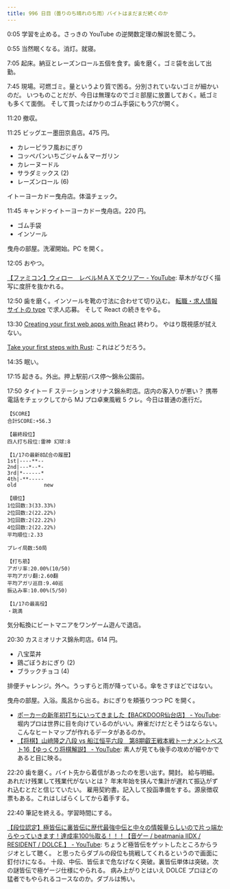 ```yaml
---
title: 996 日目（曇りのち晴れのち雨）バイトはまだまだ続くのか
---
```


0:05 学習を止める。さっきの YouTube の逆関数定理の解説を聞こう。

0:55 当然眠くなる。消灯。就寝。

7:05 起床。納豆とレーズンロール五個を食す。歯を磨く。ゴミ袋を出して出勤。

7:45 現場。可燃ゴミ。量というより質で困る。分別されていないゴミが細かいのだ。
いつものことだが、今日は無理なのでゴミ部屋に放置しておく。紙ゴミも多くて面倒。
そして買ったばかりのゴム手袋にもう穴が開く。

11:20 撤収。

11:25 ビッグエー墨田京島店。475 円。

* カレーピラフ風おにぎり
* コッペパンいちごジャム＆マーガリン
* カレーヌードル
* サラダミックス (2)
* レーズンロール (6)

イトーヨーカドー曳舟店。体温チェック。

11:45 キャンドゥイトーヨーカドー曳舟店。220 円。

* ゴム手袋
* インソール

曳舟の部屋。洗濯開始。PC を開く。

12:05 おやつ。

[【ファミコン】ウィロー　レベルＭＡＸでクリアー - YouTube](https://www.youtube.com/watch?v=VhQuYzzoewM):
草木がなびく描写に度肝を抜かれる。

12:50 歯を磨く。インソールを靴の寸法に合わせて切り込む。
[転職・求人情報サイトの type](https://type.jp/) で求人応募。
そして React の続きをやる。

13:30 [Creating your first web apps with React](https://learn.microsoft.com/en-us/training/paths/react/) 終わり。
やはり既視感が拭えない。

[Take your first steps with Rust](https://learn.microsoft.com/en-us/training/paths/rust-first-steps/):
これはどうだろう。

14:35 眠い。

17:15 起きる。外出。押上駅前バス停～錦糸公園前。

17:50 タイトー F ステーションオリナス錦糸町店。店内の客入りが悪い？
携帯電話をチェックしてから MJ プロ卓東風戦 5 クレ。今日は普通の進行だ。

```text
【SCORE】
合計SCORE:+56.3

【最終段位】
四人打ち段位:雷神 幻球:8

【1/17の最新8試合の履歴】
1st|----**--
2nd|---*--*-
3rd|*------*
4th|-**-----
old         new

【順位】
1位回数:3(33.33%)
2位回数:2(22.22%)
3位回数:2(22.22%)
4位回数:2(22.22%)
平均順位:2.33

プレイ局数:50局

【打ち筋】
アガリ率:20.00%(10/50)
平均アガリ翻:2.60翻
平均アガリ巡目:9.40巡
振込み率:10.00%(5/50)

【1/17の最高役】
・跳満
```

気分転換にビートマニアをワンゲーム遊んで退店。

20:30 カスミオリナス錦糸町店。614 円。

* 八宝菜丼
* 鶏ごぼうおにぎり (2)
* ブラックチョコ (4)

排便チャレンジ。外へ。うっすらと雨が降っている。傘をさすほどではない。

曳舟の部屋。入浴。風呂から出る。おにぎりを頬張りつつ PC を開く。

* [ポーカーの新年初打ちにいってきました【BACKDOOR仙台店】 - YouTube](https://www.youtube.com/watch?v=LUbISkLh5-Y):
  堀内プロは世界に目を向けているのがいい。麻雀だけだとそうはならない。
  こんなヒートマップが作れるデータがあるのか。
* [【将棋】山﨑隆之八段 vs 船江恒平六段　第8期叡王戦本戦トーナメントベスト16【ゆっくり将棋解説】 - YouTube](https://www.youtube.com/watch?v=D7gAfcHchEg):
  素人が見ても後手の攻めが細やかであると目に映る。

22:20 歯を磨く。バイト先から着信があったのを思い出す。開封。
給与明細。あれだけ残業して残業代がないとは？
年末年始を挟んで集計が遅れて振込がずれ込むとだと信じていたい。
雇用契約書。記入して投函準備をする。源泉徴収票もある。これはしばらくしてから着手する。

22:40 筆記を終える。学習時間にする。

[【段位認定】極皆伝に裏皆伝に歴代最強中伝と中々の情報量らしいので片っ端からやっていきます！達成率100％取る！！！【音ゲー / beatmania IIDX / RESIDENT / DOLCE.】 - YouTube](https://www.youtube.com/watch?v=Z7hfpuQzli8):
ちょうど極皆伝をゲットしたところからラジオとして聴く。
と思ったらダブルの段位も挑戦してくれるというので画面に釘付けになる。
十段、中伝、皆伝まで危なげなく突破。裏皆伝単体は突破。次の謎皆伝で極ゲージ仕様にやられる。
病み上がりとはいえ DOLCE プロほどの猛者でもやられるコースなのか。ダブルは怖い。
